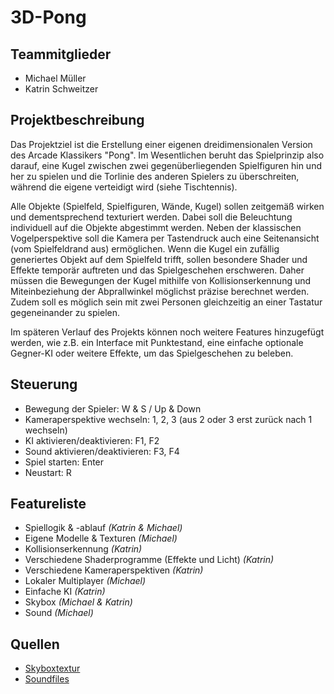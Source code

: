 # 3D-Pong

## Teammitglieder
- Michael Müller
- Katrin Schweitzer

## Projektbeschreibung
Das Projektziel ist die Erstellung einer eigenen dreidimensionalen Version des Arcade Klassikers "Pong". Im Wesentlichen beruht das Spielprinzip also darauf, eine Kugel zwischen zwei gegenüberliegenden Spielfiguren hin und her zu spielen und die Torlinie des anderen Spielers zu überschreiten, während die eigene verteidigt wird (siehe Tischtennis). 

Alle Objekte (Spielfeld, Spielfiguren, Wände, Kugel) sollen zeitgemäß wirken und dementsprechend texturiert werden. Dabei soll die Beleuchtung individuell auf die Objekte abgestimmt werden. Neben der klassischen Vogelperspektive soll die Kamera per Tastendruck auch eine Seitenansicht (vom Spielfeldrand aus) ermöglichen. Wenn die Kugel ein zufällig generiertes Objekt auf dem Spielfeld trifft, sollen besondere Shader und Effekte temporär auftreten und das Spielgeschehen erschweren. Daher müssen die Bewegungen der Kugel mithilfe von Kollisionserkennung und Miteinbeziehung der Abprallwinkel möglichst präzise berechnet werden. Zudem soll es möglich sein mit zwei Personen gleichzeitig an einer Tastatur gegeneinander zu spielen.

Im späteren Verlauf des Projekts können noch weitere Features hinzugefügt werden, wie z.B. ein Interface mit Punktestand, eine einfache optionale Gegner-KI oder weitere Effekte, um das Spielgeschehen zu beleben.

## Steuerung
- Bewegung der Spieler: W & S / Up & Down
- Kameraperspektive wechseln: 1, 2, 3 (aus 2 oder 3 erst zurück nach 1 wechseln)
- KI aktivieren/deaktivieren: F1, F2
- Sound aktivieren/deaktivieren: F3, F4
- Spiel starten: Enter
- Neustart: R

## Featureliste
- Spiellogik & -ablauf _(Katrin & Michael)_
- Eigene Modelle & Texturen _(Michael)_
- Kollisionserkennung _(Katrin)_
- Verschiedene Shaderprogramme (Effekte und Licht) _(Katrin)_
- Verschiedene Kameraperspektiven _(Katrin)_
- Lokaler Multiplayer _(Michael)_
- Einfache KI _(Katrin)_
- Skybox _(Michael & Katrin)_
- Sound _(Michael)_

## Quellen
- [Skyboxtextur](https://opengameart.org/content/forest-skyboxes)
- [Soundfiles]()
